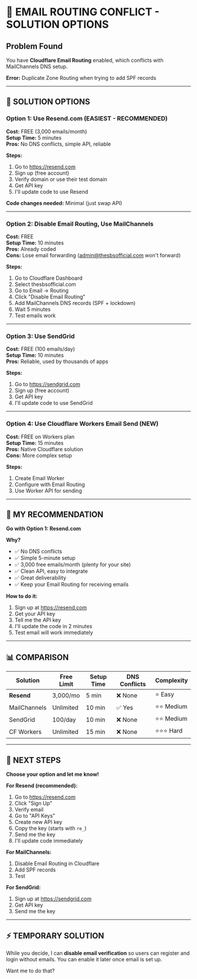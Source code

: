 # 🚨 EMAIL ROUTING CONFLICT - SOLUTION OPTIONS

## Problem Found

You have **Cloudflare Email Routing** enabled, which conflicts with MailChannels DNS setup.

**Error:** Duplicate Zone Routing when trying to add SPF records

---

## 🎯 SOLUTION OPTIONS

### Option 1: Use Resend.com (EASIEST - RECOMMENDED)

**Cost:** FREE (3,000 emails/month)  
**Setup Time:** 5 minutes  
**Pros:** No DNS conflicts, simple API, reliable

**Steps:**

1. Go to https://resend.com
2. Sign up (free account)
3. Verify domain or use their test domain
4. Get API key
5. I'll update code to use Resend

**Code changes needed:** Minimal (just swap API)

---

### Option 2: Disable Email Routing, Use MailChannels

**Cost:** FREE  
**Setup Time:** 10 minutes  
**Pros:** Already coded  
**Cons:** Lose email forwarding (admin@thesbsofficial.com won't forward)

**Steps:**

1. Go to Cloudflare Dashboard
2. Select thesbsofficial.com
3. Go to Email → Routing
4. Click "Disable Email Routing"
5. Add MailChannels DNS records (SPF + lockdown)
6. Wait 5 minutes
7. Test emails work

---

### Option 3: Use SendGrid

**Cost:** FREE (100 emails/day)  
**Setup Time:** 10 minutes  
**Pros:** Reliable, used by thousands of apps

**Steps:**

1. Go to https://sendgrid.com
2. Sign up (free account)
3. Get API key
4. I'll update code to use SendGrid

---

### Option 4: Use Cloudflare Workers Email Send (NEW)

**Cost:** FREE on Workers plan  
**Setup Time:** 15 minutes  
**Pros:** Native Cloudflare solution  
**Cons:** More complex setup

**Steps:**

1. Create Email Worker
2. Configure with Email Routing
3. Use Worker API for sending

---

## 🎯 MY RECOMMENDATION

**Go with Option 1: Resend.com**

**Why?**

- ✅ No DNS conflicts
- ✅ Simple 5-minute setup
- ✅ 3,000 free emails/month (plenty for your site)
- ✅ Clean API, easy to integrate
- ✅ Great deliverability
- ✅ Keep your Email Routing for receiving emails

**How to do it:**

1. Sign up at https://resend.com
2. Get your API key
3. Tell me the API key
4. I'll update the code in 2 minutes
5. Test email will work immediately

---

## 📊 COMPARISON

| Solution     | Free Limit | Setup Time | DNS Conflicts | Complexity  |
| ------------ | ---------- | ---------- | ------------- | ----------- |
| **Resend**   | 3,000/mo   | 5 min      | ❌ None       | ⭐ Easy     |
| MailChannels | Unlimited  | 10 min     | ✅ Yes        | ⭐⭐ Medium |
| SendGrid     | 100/day    | 10 min     | ❌ None       | ⭐⭐ Medium |
| CF Workers   | Unlimited  | 15 min     | ❌ None       | ⭐⭐⭐ Hard |

---

## 🚀 NEXT STEPS

**Choose your option and let me know!**

**For Resend (recommended):**

1. Go to https://resend.com
2. Click "Sign Up"
3. Verify email
4. Go to "API Keys"
5. Create new API key
6. Copy the key (starts with `re_`)
7. Send me the key
8. I'll update code immediately

**For MailChannels:**

1. Disable Email Routing in Cloudflare
2. Add SPF records
3. Test

**For SendGrid:**

1. Sign up at https://sendgrid.com
2. Get API key
3. Send me the key

---

## ⚡ TEMPORARY SOLUTION

While you decide, I can **disable email verification** so users can register and login without emails. You can enable it later once email is set up.

Want me to do that?
